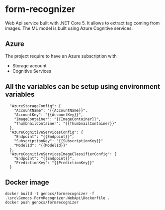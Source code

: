 # form-recognizer
Web Api service built with .NET Core 5. It allows to extract tag coming from images.
The ML model is built using Azure Cognitive services. 

## Azure 
The project require to have an Azure subscription with
- Storage account
- Cognitive Services



## All the variables can be setup using environment variables


``` PS
  "AzureStorageConfig": {
    "AccountName": "{{AccountName}}",
    "AccountKey": "{{AccountKey}}",
    "ImageContainer": "{{ImageContainer}}",
    "ThumbnailContainer": "{{ThumbnailContainer}}"
  },
  "AzureCognitiveServicesConfig": {
    "Endpoint": "{{Endpoint}}",
    "SubscriptionKey": "{{SubscriptionKey}}"
    "ModelId": "{{ModelId}}"	
  },
  "AzureCognitiveServicesImageClassifierConfig": {
    "Endpoint": "{{Endpoint}}",
    "PredictionKey": "{{PredictionKey}}"
  }
```  
  

## Docker image

``` PS
docker build -t genocs/formrecognizer -f .\src\Genocs.FormRecognizer.WebApi\Dockerfile .
docker push genocs/formrecognizer
``` 